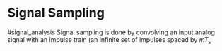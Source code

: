 # Signal Sampling
#signal_analysis 
Signal sampling is done by convolving an input analog signal with an impulse train (an infinite set of impulses spaced by $mT_{s}$
